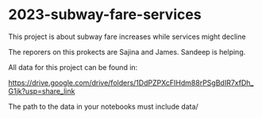 # 2023-subway-fare-services
This project is about subway fare increases while services might decline

The reporers on this prokects are Sajina and James. Sandeep is helping.

All data for this project can be found in:

https://drive.google.com/drive/folders/1DdPZPXcFIHdm88rPSgBdIR7xfDh_G1jk?usp=share_link

The path to the data in your notebooks must include data/